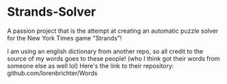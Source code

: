 # Strands-Solver
A passion project that is the attempt at creating an automatic puzzle solver for the New York Times game "Strands"!

I am using an english dictionary from another repo, so all credit to the source of my words goes to these people! (who I think got their words from someone else as well lol)
Here's the link to their repository: github.com/lorenbrichter/Words
